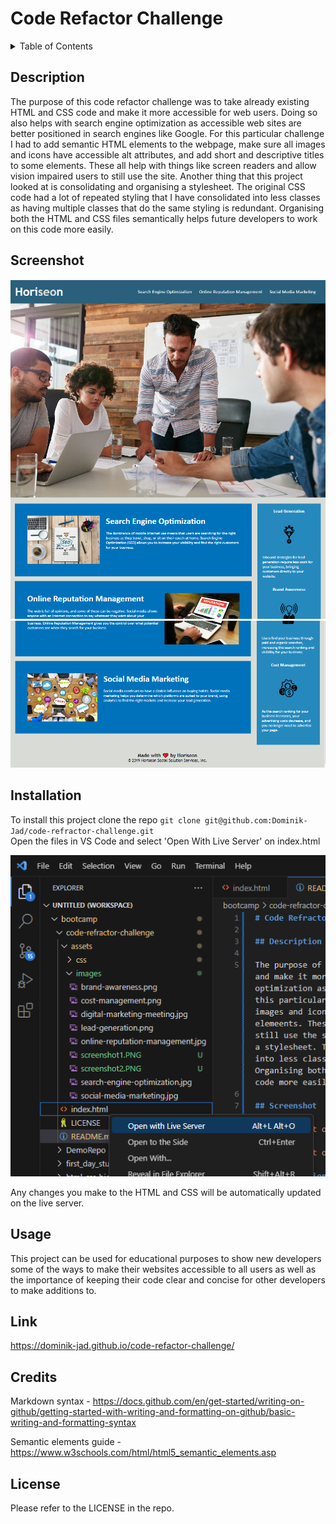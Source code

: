 # Code Refactor Challenge


<details>
  <summary>Table of Contents</summary>
  <ol>
    <li><a href="#Description">Description</a></li>
    <li><a href="#Screenshot">Screenshot</a></li>
    <li><a href="#Installation ">Installation</a></li>
    <li><a href="#Usage">Usage</a></li>
    <li><a href="#Link">Link</a></li>
    <li><a href="#Credits">Credits</a></li>
    <li><a href="#License">License</a></li>
  </ol>
</details>


## Description


The purpose of this code refactor challenge was to take already existing HTML and CSS code and make it more accessible for web users. Doing so also helps with search engine optimization as accessible web sites are better positioned in search engines like Google. For this particular challenge I had to add semantic HTML elements to the webpage, make sure all images and icons have accessible alt attributes, and add short and descriptive titles to some elements. These all help with things like screen readers and allow vision impaired users to still use the site. Another thing that this project looked at is consolidating and organising a stylesheet. The original CSS code had a lot of repeated styling that I have consolidated into less classes as having multiple classes that do the same styling is redundant. Organising both the HTML and CSS files semantically helps future developers to work on this code more easily.


## Screenshot


![Screenshot of the first part website used for this challenge](./assets/images/screenshot1.PNG)
![Screenshot of the second part used for this challenge](./assets/images/screenshot2.PNG)


## Installation


To install this project clone the repo
    ```
    git clone git@github.com:Dominik-Jad/code-refractor-challenge.git
    ```
    <br>
Open the files in VS Code and select 'Open With Live Server' on index.html


![Screenshot of vs code with open with live server option open](./assets/images/run-on-live-server.png)


Any changes you make to the HTML and CSS will be automatically updated on the live server.


## Usage


This project can be used for educational purposes to show new developers some of the ways to make their websites accessible to all users as well as the importance of keeping their code clear and concise for other developers to make additions to.


## Link


https://dominik-jad.github.io/code-refactor-challenge/


## Credits
Markdown syntax - https://docs.github.com/en/get-started/writing-on-github/getting-started-with-writing-and-formatting-on-github/basic-writing-and-formatting-syntax
<br>


Semantic elements guide - https://www.w3schools.com/html/html5_semantic_elements.asp


## License


Please refer to the LICENSE in the repo.
